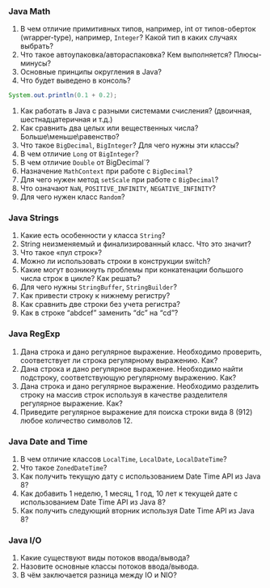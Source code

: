 ### Java Math
1. В чем отличие примитивных типов, например, int от типов-оберток (wrapper-type), например, `Integer`? Какой тип в каких случаях выбрать?
1. Что такое автоупаковка/автораспаковка? Кем выполняется? Плюсы-минусы?
1. Основные принципы округления в Java?
1. Что будет выведено в консоль?
```java
System.out.println(0.1 + 0.2);
```
1. Как работать в Java c разными системами счисления? (двоичная, шестнадцатеричная и т.д.)
1. Как сравнить два целых или вещественных числа? Больше\меньше\равенство?
1. Что такое `BigDecimal`, `BigInteger`? Для чего нужны эти классы?
1. В чем отличие `Long` от `BigInteger`?
1. В чем отличие `Double` от BigDecimal`?
1. Назначение `MathContext` при работе с `BigDecimal`?
1. Для чего нужен метод `setScale` при работе с `BigDecimal`?
1. Что означают `NaN`, `POSITIVE_INFINITY`, `NEGATIVE_INFINITY`?
1. Для чего нужен класс `Random`?

### Java Strings
1. Какие есть особенности у класса `String`?
1. String неизменяемый и финализированный класс. Что это значит?
1. Что такое «пул строк»?
1. Можно ли использовать строки в конструкции switch?
1. Какие могут возникнуть проблемы при конкатенации большого числа строк в цикле? Как решать?
1. Для чего нужны `StringBuffer`, `StringBuilder`?
1. Как привести строку к нижнему регистру?
1. Как сравнить две строки без учета регистра?
1. Как в строке “abdсef” заменить “dс” на “cd”?

### Java RegExp
1. Дана строка и дано регулярное выражение. Необходимо проверить, соответствует ли строка регулярному выражению. Как?
1. Дана строка и дано регулярное выражение. Необходимо найти подстроку, соответствующую регулярному выражению. Как?
1. Дана строка и дано регулярное выражение. Необходимо разделить строку на массив строк используя в качестве разделителя регулярное выражение. Как?
1. Приведите регулярное выражение для поиска строки вида 8 (912) любое количество символов 12.

### Java Date and Time
1. В чем отличие классов `LocalTime`, `LocalDate`, `LocalDateTime`?
1. Что такое `ZonedDateTime`?
1. Как получить текущую дату с использованием Date Time API из Java 8?
1. Как добавить 1 неделю, 1 месяц, 1 год, 10 лет к текущей дате с использованием Date Time API из Java 8?
1. Как получить следующий вторник используя Date Time API из Java 8?

### Java I/O
1. Какие существуют виды потоков ввода/вывода?
1. Назовите основные классы потоков ввода/вывода.
1. В чём заключается разница между IO и NIO?
